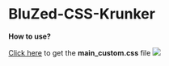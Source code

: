 # BluZed-CSS-Krunker

**How to use?**

[Click here](https://dsc.gg/bluzed) to get the **main_custom.css** file
![](https://krunker.io/img/logo_1.png) 
